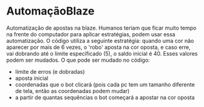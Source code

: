 # AutomaçãoBlaze
Automatização de apostas na blaze. Humanos teriam que ficar muito tempo na frente do computador para aplicar estratégias, podem usar essa automatização.
O código utiliza a seguinte estratégia: quando uma cor não aparecer por mais de 6 vezes, o 'robo' aposta na cor oposta, e caso erre, vai dobrando até o limite especificado (5), o saldo inicial é 40. Esses valores podem ser mudados. 
O que pode ser mudado no código:
- limite de erros (e dobradas)
- aposta inicial
- coordenadas que o bot clicará (pois cada pc tem um tamanho diferente de tela, então as coordenadas podem mudar)
- a partir de quantas sequências o bot começará a apostar na cor oposta
